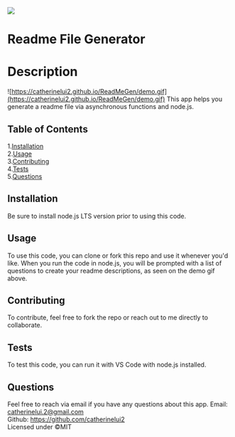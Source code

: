 
  ![](https://img.shields.io/badge/License-MIT-green)

  # Readme File Generator
  # Description
  ![https://catherinelui2.github.io/ReadMeGen/demo.gif](https://catherinelui2.github.io/ReadMeGen/demo.gif)
  This app helps you generate a readme file via asynchronous functions and node.js.<br>
  ## Table of Contents<br>
  1.[Installation](#Installation)<br>
  2.[Usage](#usage)<br>
  3.[Contributing](#contributing)<br>
  4.[Tests](#tests)<br>
  5.[Questions](#questions)<br>

  ## Installation
  Be sure to install node.js LTS version prior to using this code.
  ## Usage
  To use this code, you can clone or fork this repo and use it whenever you'd like. When you run the code in node.js, you will be prompted with a list of questions to create your readme descriptions, as seen on the demo gif above. 
  ## Contributing
  To contribute, feel free to fork the repo or reach out to me directly to collaborate.
  ## Tests
  To test this code, you can run it with VS Code with node.js installed.
  ## Questions
  Feel free to reach via email if you have any questions about this app.
  Email: catherinelui.2@gmail.com<br>
  Github: https://github.com/catherinelui2<br>
  Licensed under ©MIT
  
